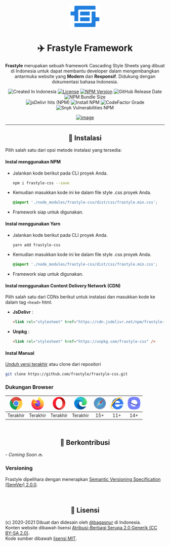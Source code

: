 <br>
<p align="center"><img width="100"src="https://raw.githubusercontent.com/bagasnur/frastyle-resource/main/branding/frastyle-icon.png"></p>

<h1 align="center"> ✈️ Frastyle Framework</h1>

<p align="center"> <b>Frastyle</b> merupakan sebuah framework Cascading Style Sheets yang dibuat di Indonesia untuk dapat membantu developer dalam mengembangkan antarmuka website yang <b>Modern</b> dan <b>Responsif</b>. Didukung dengan dokumentasi bahasa Indonesia. </p>

<div align="center">

![Created In Indonesia](https://img.shields.io/badge/created%20in-Indonesia-red?style=flat-square)
[![License](https://img.shields.io/github/license/frastyle/frastyle-css?style=flat-square)](https://github.com/frastyle/frastyle-css/blob/main/LICENSE)
[![NPM Version](https://img.shields.io/npm/v/frastyle-css?style=flat-square)](https://www.npmjs.com/package/frastyle-css)
![GitHub Release Date](https://img.shields.io/github/release-date/frastyle/frastyle-css?label=release&style=flat-square)
![NPM Bundle Size](https://img.shields.io/bundlephobia/min/frastyle-css?style=flat-square)
<br>
![jsDelivr hits (NPM)](https://img.shields.io/jsdelivr/npm/hy/frastyle-css?color=orange&style=flat-square)
![Install NPM](https://img.shields.io/npm/dt/frastyle-css?style=flat-square)
![CodeFactor Grade](https://img.shields.io/codefactor/grade/github/frastyle/frastyle-css?style=flat-square)
![Snyk Vulnerabilities NPM](https://img.shields.io/snyk/vulnerabilities/npm/frastyle-css?style=flat-square)
<br>

[![image](https://img.shields.io/badge/-Website%20Dokumentasi%20✈-informational?style=for-the-badge)](https://frastyle.com)

</div>

---

<h2 align="center"> 📌 Instalasi </h2>

Pilih salah satu dari opsi metode instalasi yang tersedia:

#### Instal menggunakan NPM

-   Jalankan kode berikut pada CLI proyek Anda.
    ```sh
    npm i frastyle-css --save
    ```
-   Kemudian masukkan kode ini ke dalam file style .css proyek Anda.
    ```css
    @import './node_modules/frastyle-css/dist/css/frastyle.min.css';
    ```
-   Framework siap untuk digunakan.

#### Instal menggunakan Yarn

-   Jalankan kode berikut pada CLI proyek Anda.
    ```sh
    yarn add frastyle-css
    ```
-   Kemudian masukkan kode ini ke dalam file style .css proyek Anda.
    ```css
    @import './node_modules/frastyle-css/dist/css/frastyle.min.css';
    ```
-   Framework siap untuk digunakan.

#### Instal menggunakan Content Delivery Network (CDN)

Pilih salah satu dari CDNs berikut untuk instalasi dan masukkan kode ke dalam tag `<head>` html.

-   **JsDelivr** :

    ```html
    <link rel="stylesheet" href="https://cdn.jsdelivr.net/npm/frastyle-css/dist/css/frastyle.min.css" />
    ```

-   **Unpkg** :
    ```html
    <link rel="stylesheet" href="https://unpkg.com/frastyle-css" />
    ```

#### Instal Manual

[Unduh versi terakhir](https://github.com/frastyle/frastyle-css/releases/latest/download/frastyle-css-0.2.2.zip)
atau clone dari repositori

```sh
git clone https://github.com/frastyle/frastyle-css.git
```

### Dukungan Browser

| <img width="40px" ismap alt="Chrome" src="https://github.com/bagasnur/frastyle-resource/blob/main/browser-support/chrome.png?raw=true"> | <img width="40px" ismap alt="Firefox" src="https://github.com/bagasnur/frastyle-resource/blob/main/browser-support/firefox.png?raw=true"> | <img width="40px" ismap alt="Opera" src="https://github.com/bagasnur/frastyle-resource/blob/main/browser-support/opera.png?raw=true"> | <img width="40px" ismap alt="Edge" src="https://github.com/bagasnur/frastyle-resource/blob/main/browser-support/edge.png?raw=true"> | <img width="40px" ismap alt="Safari" src="https://github.com/bagasnur/frastyle-resource/blob/main/browser-support/safari.png?raw=true"> | <img width="40px" ismap alt="Internet Explorer" src="https://github.com/bagasnur/frastyle-resource/blob/main/browser-support/ie.png?raw=true"> | <img width="40px" ismap alt="Samsung" src="https://github.com/bagasnur/frastyle-resource/blob/main/browser-support/samsung.png?raw=true"> |
| :-------------------------------------------------------------------------------------------------------------------------------------: | :---------------------------------------------------------------------------------------------------------------------------------------: | :-----------------------------------------------------------------------------------------------------------------------------------: | :---------------------------------------------------------------------------------------------------------------------------------: | :-------------------------------------------------------------------------------------------------------------------------------------: | :--------------------------------------------------------------------------------------------------------------------------------------------: | :---------------------------------------------------------------------------------------------------------------------------------------: |
|                                                                Terakhir                                                                 |                                                                 Terakhir                                                                  |                                                               Terakhir                                                                |                                                              Terakhir                                                               |                                                                   15+                                                                   |                                                                      11+                                                                       |                                                                    14+                                                                    |

<br>

<h2 align="center"> 🌱 Berkontribusi </h2>

_- Coming Soon_ 🔜

### Versioning

Frastyle dipelihara dengan menerapkan [Semantic Versioning Specification (SemVer) 2.0.0](https://semver.org/lang/id/spec/v2.0.0.html).

<br>

<h2 align="center"> 📄 Lisensi </h2>

(c) 2020-2021 Dibuat dan didesain oleh [@bagasnur](https://github.com/bagasnur) di Indonesia.
<br>
Konten website dibawah lisensi [Atribusi-Berbagi Serupa 2.0 Generik (CC BY-SA 2.0)](https://creativecommons.org/licenses/by-sa/2.0).
<br>
Kode sumber dibawah [lisensi MIT](https://github.com/frastyle/frastyle-css/blob/main/LICENSE).
